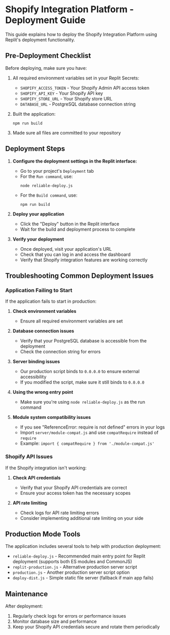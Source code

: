 # Shopify Integration Platform - Deployment Guide

This guide explains how to deploy the Shopify Integration Platform using Replit's deployment functionality.

## Pre-Deployment Checklist

Before deploying, make sure you have:

1. All required environment variables set in your Replit Secrets:
   - `SHOPIFY_ACCESS_TOKEN` - Your Shopify Admin API access token
   - `SHOPIFY_API_KEY` - Your Shopify API key 
   - `SHOPIFY_STORE_URL` - Your Shopify store URL
   - `DATABASE_URL` - PostgreSQL database connection string

2. Built the application:
   ```
   npm run build
   ```

3. Made sure all files are committed to your repository

## Deployment Steps

1. **Configure the deployment settings in the Replit interface:**
   - Go to your project's `Deployment` tab
   - For the `Run command`, use:
     ```
     node reliable-deploy.js
     ```
   - For the `Build command`, use:
     ```
     npm run build
     ```

2. **Deploy your application**
   - Click the "Deploy" button in the Replit interface
   - Wait for the build and deployment process to complete

3. **Verify your deployment**
   - Once deployed, visit your application's URL
   - Check that you can log in and access the dashboard
   - Verify that Shopify integration features are working correctly

## Troubleshooting Common Deployment Issues

### Application Failing to Start

If the application fails to start in production:

1. **Check environment variables**
   - Ensure all required environment variables are set

2. **Database connection issues**
   - Verify that your PostgreSQL database is accessible from the deployment
   - Check the connection string for errors

3. **Server binding issues**
   - Our production script binds to `0.0.0.0` to ensure external accessibility
   - If you modified the script, make sure it still binds to `0.0.0.0`

4. **Using the wrong entry point**
   - Make sure you're using `node reliable-deploy.js` as the run command
   
5. **Module system compatibility issues**
   - If you see "ReferenceError: require is not defined" errors in your logs
   - Import `server/module-compat.js` and use `compatRequire` instead of `require`
   - Example: `import { compatRequire } from './module-compat.js'`

### Shopify API Issues

If the Shopify integration isn't working:

1. **Check API credentials**
   - Verify that your Shopify API credentials are correct
   - Ensure your access token has the necessary scopes

2. **API rate limiting**
   - Check logs for API rate limiting errors
   - Consider implementing additional rate limiting on your side

## Production Mode Tools

The application includes several tools to help with production deployment:

- `reliable-deploy.js` - Recommended main entry point for Replit deployment (supports both ES modules and CommonJS)
- `replit-production.js` - Alternative production server script
- `production.js` - Another production server script option
- `deploy-dist.js` - Simple static file server (fallback if main app fails)

## Maintenance

After deployment:

1. Regularly check logs for errors or performance issues
2. Monitor database size and performance 
3. Keep your Shopify API credentials secure and rotate them periodically